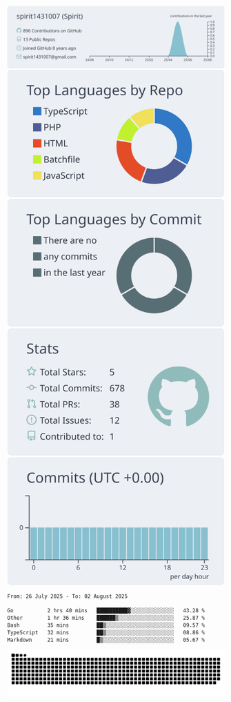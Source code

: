 [![](https://raw.githubusercontent.com/spirit1431007/spirit1431007/master/profile-summary-card-output/nord_bright/0-profile-details.svg)](https://git.io/spiritx)
[![](https://raw.githubusercontent.com/spirit1431007/spirit1431007/master/profile-summary-card-output/nord_bright/1-repos-per-language.svg)](https://git.io/spiritx) [![](https://raw.githubusercontent.com/spirit1431007/spirit1431007/master/profile-summary-card-output/nord_bright/2-most-commit-language.svg)](https://git.io/spiritx)
[![](https://raw.githubusercontent.com/spirit1431007/spirit1431007/master/profile-summary-card-output/nord_bright/3-stats.svg)](https://git.io/spiritx) [![](https://raw.githubusercontent.com/spirit1431007/spirit1431007/master/profile-summary-card-output/nord_bright/4-productive-time.svg)](https://git.io/spiritx)

<!--START_SECTION:waka-->

```txt
From: 26 July 2025 - To: 02 August 2025

Go           2 hrs 40 mins   ██████████▓░░░░░░░░░░░░░░   43.28 %
Other        1 hr 36 mins    ██████▒░░░░░░░░░░░░░░░░░░   25.87 %
Bash         35 mins         ██▒░░░░░░░░░░░░░░░░░░░░░░   09.57 %
TypeScript   32 mins         ██▒░░░░░░░░░░░░░░░░░░░░░░   08.86 %
Markdown     21 mins         █▒░░░░░░░░░░░░░░░░░░░░░░░   05.67 %
```

<!--END_SECTION:waka-->

![contribution](https://github.com/spirit1431007/spirit1431007/blob/output/github-contribution-grid-snake.svg)
